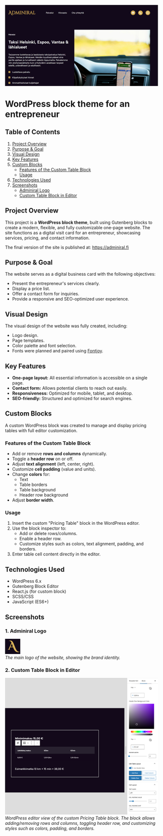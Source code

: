 <img src="adminiral-website-view.jpg"/>

# WordPress block theme for an entrepreneur

## Table of Contents
1. [Project Overview](#project-overview)
2. [Purpose & Goal](#purpose--goal)
3. [Visual Design](#visual-design)
4. [Key Features](#key-features)
5. [Custom Blocks](#custom-blocks)
    - [Features of the Custom Table Block](#features-of-the-custom-table-block)
    - [Usage](#usage)
6. [Technologies Used](#technologies-used)
7. [Screenshots](#screenshots)
    - [Adminiral Logo](#1-adminiral-logo)
    - [Custom Table Block in Editor](#2-custom-table-block-in-editor)

## Project Overview
This project is a **WordPress block theme**, built using Gutenberg blocks to create a modern, flexible, and fully customizable one-page website. The site functions as a digital visit card for an entrepreneur, showcasing services, pricing, and contact information.

The final version of the site is published at: <a href="https://adminiral.fi" target="_blank">https://adminiral.fi</a>

## Purpose & Goal
The website serves as a digital business card with the following objectives:
- Present the entrepreneur's services clearly.
- Display a price list.
- Offer a contact form for inquiries.
- Provide a responsive and SEO-optimized user experience.

## Visual Design
The visual design of the website was fully created, including:
- Logo design.
- Page templates.
- Color palette and font selection.
- Fonts were planned and paired using [Fontjoy](https://fontjoy.com/).

## Key Features
- **One-page layout:** All essential information is accessible on a single page.  
- **Contact form:** Allows potential clients to reach out easily.  
- **Responsiveness:** Optimized for mobile, tablet, and desktop.  
- **SEO-friendly:** Structured and optimized for search engines.  

## Custom Blocks
A custom WordPress block was created to manage and display pricing tables with full editor customization.  

### Features of the Custom Table Block
- Add or remove **rows and columns** dynamically.  
- Toggle a **header row** on or off.  
- Adjust **text alignment** (left, center, right).  
- Customize **cell padding** (value and units).  
- Change **colors** for:
  - Text
  - Table borders
  - Table background
  - Header row background
- Adjust **border width**.  

### Usage
1. Insert the custom "Pricing Table" block in the WordPress editor.
2. Use the block inspector to:
   - Add or delete rows/columns.
   - Enable a header row.
   - Customize styles such as colors, text alignment, padding, and borders.
3. Enter table cell content directly in the editor.

## Technologies Used
- WordPress 6.x
- Gutenberg Block Editor
- React.js (for custom block)
- SCSS/CSS
- JavaScript (ES6+)

## Screenshots

### 1. Adminiral Logo
<img src="adminiral-logo.png" alt="Adminiral Logo" width="50" height="50"/><br/>
*The main logo of the website, showing the brand identity.*

### 2. Custom Table Block in Editor
![Custom Tables Block Editor](custom-tables-block-editor.png)
*WordPress editor view of the custom Pricing Table block. The block allows adding/removing rows and columns, toggling header row, and customizing styles such as colors, padding, and borders.*

